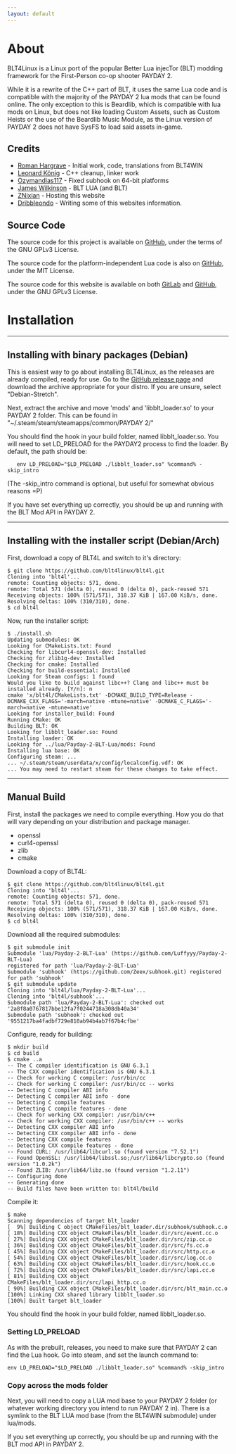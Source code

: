 ```yaml
---
layout: default
---
```


# About
BLT4Linux is a Linux port of the popular Better Lua injecTor (BLT)
modding framework for the First-Person co-op shooter PAYDAY 2.

While it is a rewrite of the C++ part of BLT, it uses the same Lua
code and is compatible with the majority of the PAYDAY 2 lua mods that can be found online.
The only exception to this is Beardlib, which is compatible with lua mods on Linux, but does not
like loading Custom Assets, such as Custom Heists or the use of the Beardlib Music Module, as
the Linux version of PAYDAY 2 does not have SysFS to load said assets in-game.

## Credits
 - [Roman Hargrave](https://github.com/RomanHargrave) - Initial work, code, translations from BLT4WIN
 - [Leonard König](https://github.com/LeonardKoenig) - C++ cleanup, linker work
 - [Ozymandias117](https://github.com/Ozymandias117) - Fixed subhook on 64-bit platforms
 - [James Wilkinson](https://github.com/JamesWilko) - BLT LUA (and BLT)
 - [ZNixian](https://znix.xyz) - Hosting this website
 - [Dribbleondo](http://twitter.com/dribbleondo) - Writing some of this websites information.

## Source Code
The source code for this project is available on [GitHub](https://github.com/blt4linux/blt4l),
under the terms of the GNU GPLv3 License.

The source code for the platform-independent Lua code is
also on [GitHub](https://github.com/JamesWilko/Payday-2-BLT-Lua), under the MIT License.

The source code for this website is available on both [GitLab](https://gitlab.com/znixian/blt4linux.info)
and [GitHub](https://github.com/blt4linux/blt4linux.info), under the GNU GPLv3 License.

# Installation

---

## Installing with binary packages (Debian)
This is easiest way to go about installing BLT4Linux, as the releases are already compiled,
ready for use. Go to the [GitHub release page](https://github.com/blt4linux/blt4l/releases/latest)
and download the archive appropriate for your distro. If you are unsure, select "Debian-Stretch".

Next, extract the archive and move 'mods' and 'libblt_loader.so' to your PAYDAY 2 folder.
This can be found in "~/.steam/steam/steamapps/common/PAYDAY 2/"

You should find the hook in your build folder, named libblt_loader.so.
You will need to set LD_PRELOAD for the PAYDAY2 process to find the loader. By default,
the path should be:

       env LD_PRELOAD="$LD_PRELOAD ./libblt_loader.so" %command% -skip_intro

(The -skip_intro command is optional, but useful for somewhat obvious reasons =P)

If you have set everything up correctly, you should be up and running with the BLT Mod API in PAYDAY 2.

---

## Installing with the installer script (Debian/Arch)
First, download a copy of BLT4L and switch to it's directory:

	$ git clone https://github.com/blt4linux/blt4l.git
	Cloning into 'blt4l'...
	remote: Counting objects: 571, done.
	remote: Total 571 (delta 0), reused 0 (delta 0), pack-reused 571
	Receiving objects: 100% (571/571), 318.37 KiB | 167.00 KiB/s, done.
	Resolving deltas: 100% (310/310), done.
	$ cd blt4l

Now, run the installer script:

	$ ./install.sh
	Updating submodules: OK
	Looking for CMakeLists.txt: Found
	Checking for libcurl4-openssl-dev: Installed
	Checking for zlib1g-dev: Installed
	Checking for cmake: Installed
	Checking for build-essential: Installed
	Looking for Steam configs: 1 found
	Would you like to build against libc++? Clang and libc++ must be installed already. [Y/n]: n
	cmake 'x/blt4l/CMakeLists.txt' -DCMAKE_BUILD_TYPE=Release -DCMAKE_CXX_FLAGS='-march=native -mtune=native' -DCMAKE_C_FLAGS='-march=native -mtune=native'
	Looking for installer_build: Found
	Running CMake: OK
	Building BLT: OK
	Looking for libblt_loader.so: Found
	Installing loader: OK
	Looking for ../lua/Payday-2-BLT-Lua/mods: Found
	Installing lua base: OK
	Configuring steam: ...
	... ~/.steam/steam/userdata/x/config/localconfig.vdf: OK
	... You may need to restart steam for these changes to take effect.


---

## Manual Build
First, install the packages we need to compile everything. How you
do that will vary depending on your distribution and package manager.
 - openssl
 - curl4-openssl
 - zlib
 - cmake

Download a copy of BLT4L:

	$ git clone https://github.com/blt4linux/blt4l.git
	Cloning into 'blt4l'...
	remote: Counting objects: 571, done.
	remote: Total 571 (delta 0), reused 0 (delta 0), pack-reused 571
	Receiving objects: 100% (571/571), 318.37 KiB | 167.00 KiB/s, done.
	Resolving deltas: 100% (310/310), done.
	$ cd blt4l

Download all the required submodules:

	$ git submodule init
	Submodule 'lua/Payday-2-BLT-Lua' (https://github.com/Luffyyy/Payday-2-BLT-Lua)
	registered for path 'lua/Payday-2-BLT-Lua' 
	Submodule 'subhook' (https://github.com/Zeex/subhook.git) registered for path 'subhook' 
	$ git submodule update
	Cloning into 'blt4l/lua/Payday-2-BLT-Lua'...
	Cloning into 'blt4l/subhook'...
	Submodule path 'lua/Payday-2-BLT-Lua': checked out '2a8f8a0767817bbe12fa7f0244718a308db40a34'
	Submodule path 'subhook': checked out '9551217ba4fadbf729e810ab94b4ab7f67b4cfbe'

Configure, ready for building:

	$ mkdir build
	$ cd build
	$ cmake ..a
	-- The C compiler identification is GNU 6.3.1
	-- The CXX compiler identification is GNU 6.3.1
	-- Check for working C compiler: /usr/bin/cc
	-- Check for working C compiler: /usr/bin/cc -- works
	-- Detecting C compiler ABI info
	-- Detecting C compiler ABI info - done
	-- Detecting C compile features
	-- Detecting C compile features - done
	-- Check for working CXX compiler: /usr/bin/c++
	-- Check for working CXX compiler: /usr/bin/c++ -- works
	-- Detecting CXX compiler ABI info
	-- Detecting CXX compiler ABI info - done
	-- Detecting CXX compile features
	-- Detecting CXX compile features - done
	-- Found CURL: /usr/lib64/libcurl.so (found version "7.52.1")
	-- Found OpenSSL: /usr/lib64/libssl.so;/usr/lib64/libcrypto.so (found version "1.0.2k")
	-- Found ZLIB: /usr/lib64/libz.so (found version "1.2.11")
	-- Configuring done
	-- Generating done
	-- Build files have been written to: blt4l/build

Compile it:

	$ make
	Scanning dependencies of target blt_loader
	[  9%] Building C object CMakeFiles/blt_loader.dir/subhook/subhook.c.o
	[ 18%] Building CXX object CMakeFiles/blt_loader.dir/src/event.cc.o
	[ 27%] Building CXX object CMakeFiles/blt_loader.dir/src/zip.cc.o
	[ 36%] Building CXX object CMakeFiles/blt_loader.dir/src/fs.cc.o
	[ 45%] Building CXX object CMakeFiles/blt_loader.dir/src/http.cc.o
	[ 54%] Building CXX object CMakeFiles/blt_loader.dir/src/log.cc.o
	[ 63%] Building CXX object CMakeFiles/blt_loader.dir/src/hook.cc.o
	[ 72%] Building CXX object CMakeFiles/blt_loader.dir/src/lapi.cc.o
	[ 81%] Building CXX object CMakeFiles/blt_loader.dir/src/lapi_http.cc.o
	[ 90%] Building CXX object CMakeFiles/blt_loader.dir/src/blt_main.cc.o
	[100%] Linking CXX shared library libblt_loader.so
	[100%] Built target blt_loader

You should find the hook in your build folder, named libblt_loader.so.

### Setting LD_PRELOAD
As with the prebuilt, releases, you need to make sure that PAYDAY 2 can find the Lua hook.
Go into steam, and set the launch command to:

	env LD_PRELOAD="$LD_PRELOAD ./libblt_loader.so" %command% -skip_intro

### Copy across the mods folder
Next, you will need to copy a LUA mod base to your PAYDAY 2 folder (or
whatever working directory you intend to run PAYDAY 2 in). There
is a symlink to the BLT LUA mod base (from the BLT4WIN submodule) under lua/mods.

If you set everything up correctly, you should be up and running with the BLT mod API in PAYDAY 2.
